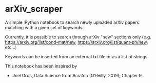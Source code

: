 # arXiv_scraper
A simple IPython notebook to search newly uploaded arXiv papers matching with a given set of keywords.

Currently, it is possible to search through arXiv "new" sections only (e.g. https://arxiv.org/list/cond-mat/new, https://arxiv.org/list/quant-ph/new, etc...)

Keywords can be inserted from an external txt file or as a list of strings.

This notebook has been inspired by
* Joel Grus, Data Science from Scratch (O’Reilly, 2019); Chapter 9. 